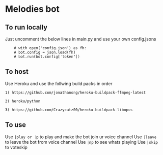 # Melodies bot

## To run locally

Just uncomment  the below lines in main.py
and use your own config.jsons

```
    # with open('config.json') as fh:
    # bot.config = json.load(fh)
    # bot.run(bot.config['token'])
```

## To host

Use Heroku and use the follwing build packs in order

```
1) https://github.com/jonathanong/heroku-buildpack-ffmpeg-latest

2) heroku/python

3) https://github.com/Crazycatz00/heroku-buildpack-libopus

```
## To use

Use ```|play or |p``` to play and make the bot join ur voice channel
Use ```|leave``` to leave the bot from voice channel
Use ```|np``` to see whats playing
Use ```|skip``` to voteskip
